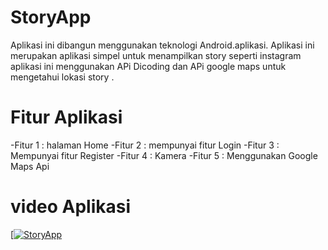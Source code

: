 # StoryApp
Aplikasi ini dibangun menggunakan teknologi Android.aplikasi. Aplikasi ini merupakan aplikasi simpel untuk menampilkan story seperti instagram aplikasi ini menggunakan APi Dicoding dan APi google maps untuk mengetahui lokasi story .

# Fitur Aplikasi
-Fitur 1 : halaman Home
-Fitur 2 : mempunyai fitur Login
-Fitur 3 : Mempunyai fitur Register
-Fitur 4 : Kamera
-Fitur 5 : Menggunakan Google Maps Api

# video Aplikasi 
[[![StoryApp](https://img.youtube.com/vi/CgFjEpVIiGQ/0.jpg)](https://youtu.be/CgFjEpVIiGQ)

